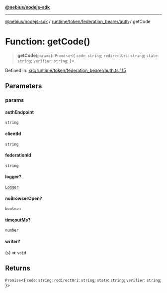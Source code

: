 [**@nebius/nodejs-sdk**](../../../../../README.md)

***

[@nebius/nodejs-sdk](../../../../../README.md) / [runtime/token/federation\_bearer/auth](../README.md) / getCode

# Function: getCode()

> **getCode**(`params`): `Promise`\<\{ `code`: `string`; `redirectUri`: `string`; `state`: `string`; `verifier`: `string`; \}\>

Defined in: [src/runtime/token/federation\_bearer/auth.ts:115](https://github.com/nebius/nodejs-sdk/blob/a37d220b2851e3bf0d396cb03828d544f584df45/src/runtime/token/federation_bearer/auth.ts#L115)

## Parameters

### params

#### authEndpoint

`string`

#### clientId

`string`

#### federationId

`string`

#### logger?

[`Logger`](../../../../util/logging/classes/Logger.md)

#### noBrowserOpen?

`boolean`

#### timeoutMs?

`number`

#### writer?

(`s`) => `void`

## Returns

`Promise`\<\{ `code`: `string`; `redirectUri`: `string`; `state`: `string`; `verifier`: `string`; \}\>
